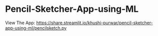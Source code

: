 # Pencil-Sketcher-App-using-ML

View The App: https://share.streamlit.io/khushi-purwar/pencil-sketcher-app-using-ml/pencilsketch.py
